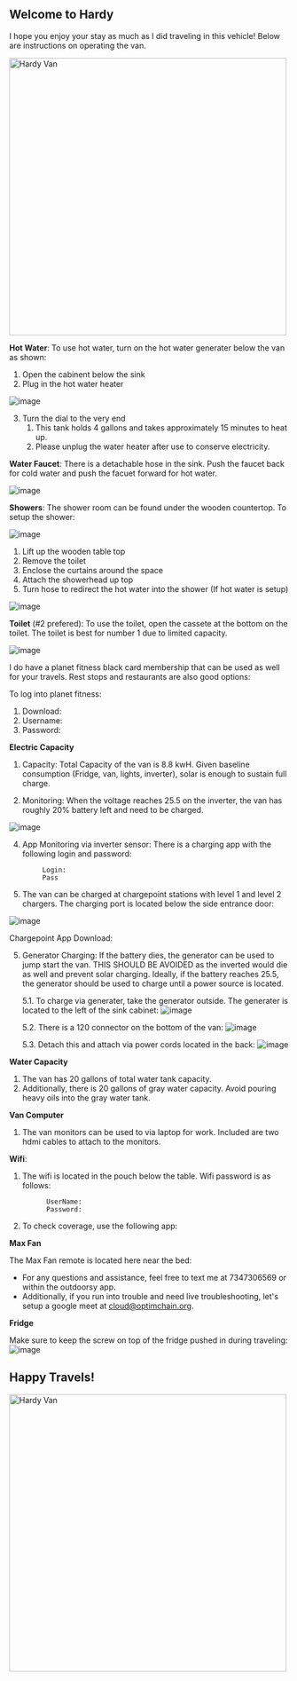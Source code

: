 ## Welcome to Hardy 

I hope you enjoy your stay as much as I did traveling in this vehicle! Below are instructions on operating the van.

<img src="https://user-images.githubusercontent.com/84352976/133133284-8762067f-49d7-4286-a8b8-4905a778348c.png" alt="Hardy Van" width="500"/>

**Hot Water**: To use hot water, turn on the hot water generater below the van as shown:

1. Open the cabinent below the sink
2. Plug in the hot water heater

![image](https://user-images.githubusercontent.com/84352976/133344803-4ca433ca-33b6-4f0d-b865-c3a0d04b2e1e.png)

3. Turn the dial to the very end
    1. This tank holds 4 gallons and takes approximately 15 minutes to heat up. 
    2. Please unplug the water heater after use to conserve electricity.

**Water Faucet**:
There is a detachable hose in the sink. Push the faucet back for cold water and push the facuet forward for hot water. 

![image](https://user-images.githubusercontent.com/84352976/133344611-583c84ce-f0bf-4148-af4c-64c83e35f33e.png)

**Showers**:
The shower room can be found under the wooden countertop. To setup the shower:

![image](https://user-images.githubusercontent.com/84352976/133344442-8a7c2a03-d554-42b3-a8ea-259264b52e1a.png)


1. Lift up the wooden table top
2. Remove the toilet 
3. Enclose the curtains around the space
4. Attach the showerhead up top
5. Turn hose to redirect the hot water into the shower (If hot water is setup)

![image](https://user-images.githubusercontent.com/84352976/133344514-c7e4e674-6f42-46a5-bb75-ebaf75872398.png)


**Toilet** (#2 prefered):
To use the toilet, open the cassete at the bottom on the toilet. 
The toilet is best for number 1 due to limited capacity. 

![image](https://user-images.githubusercontent.com/84352976/133344248-00d18933-0362-4147-8309-a2387911a75b.png)


I do have a planet fitness black card membership that can be used as well for your travels. Rest stops and restaurants are also good options: 

To log into planet fitness:
1. Download: 
2. Username:
3. Password:

**Electric Capacity**
1. Capacity: Total Capacity of the van is 8.8 kwH. Given baseline consumption (Fridge, van, lights, inverter), solar is enough to sustain full charge. 

2. Monitoring: When the voltage reaches 25.5 on the inverter, the van has roughly 20% battery left and need to be charged.

![image](https://user-images.githubusercontent.com/84352976/133344117-67281d3b-01e2-4eab-b407-18193d17ebee.png)


4. App Monitoring via inverter sensor: There is a charging app with the following login and password:

            Login:
            Pass

4. The van can be charged at chargepoint stations with level 1 and level 2 chargers. The charging port is located below the side entrance door:

![image](https://user-images.githubusercontent.com/84352976/133343936-ab71539d-b4df-4130-be19-8d6fe6a112bc.png)


Chargepoint App Download:

5. Generator Charging: If the battery dies, the generator can be used to jump start the van. THIS SHOULD BE AVOIDED as the inverted would die as well and prevent solar charging. Ideally, if the battery reaches 25.5, the generator should be used to charge until a power source is located.

    5.1. To charge via generater, take the generator outside. The generater is located to the left of the sink cabinet:
![image](https://user-images.githubusercontent.com/84352976/133343847-598f8b19-4609-4c4a-b720-c0688ce974fb.png)


    5.2. There is a 120 connector on the bottom of the van:
    ![image](https://user-images.githubusercontent.com/84352976/133343874-19b010fa-788f-4d44-8d3a-85fe95633571.png)


    5.3. Detach this and attach via power cords located in the back:
    ![image](https://user-images.githubusercontent.com/84352976/133343908-2e8f712c-c835-4138-a156-c7890f0855b0.png)



**Water Capacity**
1. The van has 20 gallons of total water tank capacity.
2. Additionally, there is 20 gallons of gray water capacity. Avoid pouring heavy oils into the gray water tank.

**Van Computer**

1. The van monitors can be used to via laptop for work. Included are two hdmi cables to attach to the monitors.

**Wifi**:

1. The wifi is located in the pouch below the table. Wifi password is as follows:

             UserName:
             Password:
 
2. To check coverage, use the following app: 

**Max Fan**

The Max Fan remote is located here near the bed: 

* For any questions and assistance, feel free to text me at 7347306569 or within the outdoorsy app. 
* Additionally, if you run into trouble and need live troubleshooting, let's setup a google meet at cloud@optimchain.org. 

**Fridge**

Make sure to keep the screw on top of the fridge pushed in during traveling:
![image](https://user-images.githubusercontent.com/84352976/133343821-327b9aa9-c890-4554-8161-94a2ce437b87.png)




## Happy Travels! 

<img src="https://user-images.githubusercontent.com/84352976/133138035-001e798f-0edc-4b11-b087-4c40a9bfda9c.png" alt="Hardy Van" width="500"/>



